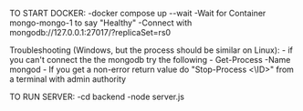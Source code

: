 TO START DOCKER: 
    -docker compose up --wait 
    -Wait for Container mongo-mongo-1 to say "Healthy"
    -Connect with mongodb://127.0.0.1:27017/?replicaSet=rs0

Troubleshooting (Windows, but the process should be similar on Linux): 
    - if you can't connect the the mongodb try the following 
        - Get-Process -Name mongod 
        - If you get a non-error return value do "Stop-Process <\ID>" from a terminal with admin authority 

TO RUN SERVER: 
    -cd backend 
    -node server.js
